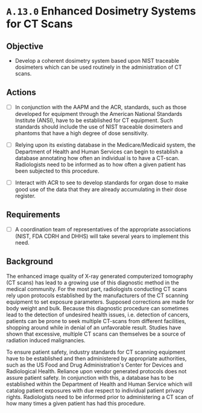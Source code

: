 # `A.13.0` Enhanced Dosimetry Systems for CT Scans

## Objective

- Develop a coherent dosimetry system based upon NIST traceable dosimeters which
can be used routinely in the administration of CT scans.

## Actions

- [ ] In conjunction with the AAPM and the ACR, standards, such as those
developed for equipment through the American National Standards
Institute (ANSI), have to be established for CT equipment. Such
standards should include the use of NIST traceable dosimeters and
phantoms that have a high degree of dose sensitivity.

- [ ] Relying upon its existing database in the Medicare/Medicaid system,
the Department of Health and Human Services can begin to establish a
database annotating how often an individual is to have a CT-scan.
Radiologists need to be informed as to how often a given patient has
been subjected to this procedure.

- [ ] Interact with ACR to see to develop standards for organ dose to make
good use of the data that they are already accumulating in their dose
register.

## Requirements

- [ ] A coordination team of representatives of the appropriate associations
(NIST, FDA CDRH and DHHS) will take several years to implement this need.

## Background

The enhanced image quality of X-ray generated computerized tomography (CT scans)
has lead to a growing use of this diagnostic method in the medical community.
For the most part, radiologists conducting CT scans rely upon protocols
established by the manufacturers of the CT scanning equipment to set exposure
parameters. Supposed corrections are made for body weight and bulk. Because this
diagnostic procedure can sometimes lead to the detection of undesired health
issues, i.e. detection of cancers, patients can be prone to seek multiple
CT-scans from different facilities, shopping around while in denial of an
unfavorable result. Studies have shown that excessive, multiple CT scans can
themselves be a source of radiation induced malignancies.

To ensure patient safety, industry standards for CT scanning equipment have to
be established and then administered by appropriate authorities, such as the US
Food and Drug Administration's Center for Devices and Radiological Health.
Reliance upon vendor generated protocols does not assure patient safety. In
conjunction with this, a database has to be established within the Department of
Health and Human Service which will catalog patient exposures with due respect
to individual patient privacy rights. Radiologists need to be informed prior to
administering a CT scan of how many times a given patient has had this
procedure.
